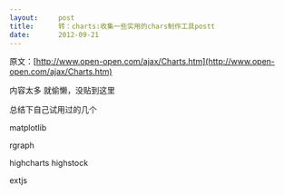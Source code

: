 ```yaml
---
layout:     post
title:      转：charts:收集一些实用的chars制作工具postt
date:       2012-09-21
---
```

原文：[http://www.open-open.com/ajax/Charts.htm](http://www.open-open.com/ajax/Charts.htm)

内容太多 就偷懒，没贴到这里

总结下自己试用过的几个

matplotlib

rgraph

highcharts highstock

extjs
